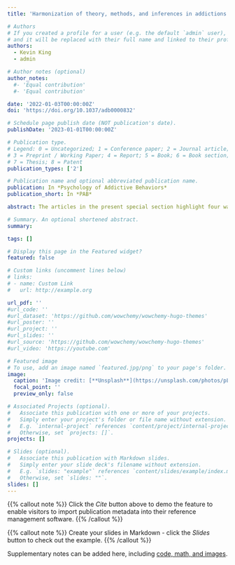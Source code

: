 ```yaml
---
title: 'Harmonization of theory, methods, and inferences in addictions research'

# Authors
# If you created a profile for a user (e.g. the default `admin` user), write the username (folder name) here
# and it will be replaced with their full name and linked to their profile.
authors:
  - Kevin King
  - admin

# Author notes (optional)
author_notes:
  #- 'Equal contribution'
  #- 'Equal contribution'

date: '2022-01-03T00:00:00Z'
doi: 'https://doi.org/10.1037/adb0000832'

# Schedule page publish date (NOT publication's date).
publishDate: '2023-01-01T00:00:00Z'

# Publication type.
# Legend: 0 = Uncategorized; 1 = Conference paper; 2 = Journal article;
# 3 = Preprint / Working Paper; 4 = Report; 5 = Book; 6 = Book section;
# 7 = Thesis; 8 = Patent
publication_types: ['2']

# Publication name and optional abbreviated publication name.
publication: In *Psychology of Addictive Behaviors*
publication_short: In *PAB*

abstract: The articles in the present special section highlight four ways in which our applications of methods, and their harmonization with theory, can hold us back, and each offers an avenue for improvement that brings us closer to our goal of building a cumulative scientific record of the study of addiction. It brings together four articles that are intended to provide new ideas and directions for research on addictive behaviors. It is important for researchers to consider how their study designs, measurements, and statistical tests are specific expressions of the theories they wish to test. Each article illustrates a dimension of the gaps between theory and methods, provides an illustrated example of how to bridge those gaps, and provides easy to follow advice for how to apply these ideas in our own work. By designing for replication (Pearson et al., 2021), considering model-theory harmonization (Littlefield et al., 2021), moving toward plain language interpretation of effects (Halvorson et al., 2021), and thinking of models across levels of analysis (Soyster et al., 2021), we can move toward a more robust, replicable, and impactful science of addictive behaviors.

# Summary. An optional shortened abstract.
summary: 

tags: []

# Display this page in the Featured widget?
featured: false

# Custom links (uncomment lines below)
# links:
# - name: Custom Link
#   url: http://example.org

url_pdf: ''
#url_code: ''
#url_dataset: 'https://github.com/wowchemy/wowchemy-hugo-themes'
#url_poster: ''
#url_project: ''
#url_slides: ''
#url_source: 'https://github.com/wowchemy/wowchemy-hugo-themes'
#url_video: 'https://youtube.com'

# Featured image
# To use, add an image named `featured.jpg/png` to your page's folder.
image:
  caption: 'Image credit: [**Unsplash**](https://unsplash.com/photos/pLCdAaMFLTE)'
  focal_point: ''
  preview_only: false

# Associated Projects (optional).
#   Associate this publication with one or more of your projects.
#   Simply enter your project's folder or file name without extension.
#   E.g. `internal-project` references `content/project/internal-project/index.md`.
#   Otherwise, set `projects: []`.
projects: []

# Slides (optional).
#   Associate this publication with Markdown slides.
#   Simply enter your slide deck's filename without extension.
#   E.g. `slides: "example"` references `content/slides/example/index.md`.
#   Otherwise, set `slides: ""`.
slides: []
---
```


{{% callout note %}}
Click the _Cite_ button above to demo the feature to enable visitors to import publication metadata into their reference management software.
{{% /callout %}}

{{% callout note %}}
Create your slides in Markdown - click the _Slides_ button to check out the example.
{{% /callout %}}

Supplementary notes can be added here, including [code, math, and images](https://wowchemy.com/docs/writing-markdown-latex/).
